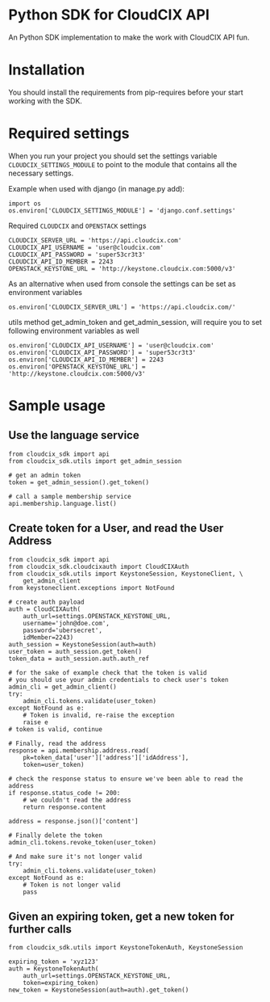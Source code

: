# Python SDK for CloudCIX API #

An Python SDK implementation to make the work with CloudCIX API fun.

# Installation #

You should install the requirements from pip-requires before your start working
with the SDK. 

# Required settings #

When you run your project you should set the settings variable 
`CLOUDCIX_SETTINGS_MODULE` to point to the module that contains all the 
necessary settings.

Example when used with django (in manage.py add): 


    import os
    os.environ['CLOUDCIX_SETTINGS_MODULE'] = 'django.conf.settings'

Required `CLOUDCIX` and `OPENSTACK` settings


    CLOUDCIX_SERVER_URL = 'https://api.cloudcix.com'
    CLOUDCIX_API_USERNAME = 'user@cloudcix.com'
    CLOUDCIX_API_PASSWORD = 'super53cr3t3'
    CLOUDCIX_API_ID_MEMBER = 2243
    OPENSTACK_KEYSTONE_URL = 'http://keystone.cloudcix.com:5000/v3'

As an alternative when used from console the settings can be set as environment
variables


    os.environ['CLOUDCIX_SERVER_URL'] = 'https://api.cloudcix.com/'

utils method get_admin_token and get_admin_session, will require you to set
following environment variables as well


    os.environ['CLOUDCIX_API_USERNAME'] = 'user@cloudcix.com'
    os.environ['CLOUDCIX_API_PASSWORD'] = 'super53cr3t3'
    os.environ['CLOUDCIX_API_ID_MEMBER'] = 2243
    os.environ['OPENSTACK_KEYSTONE_URL'] = 'http://keystone.cloudcix.com:5000/v3'

# Sample usage #

## Use the language service ##


    from cloudcix_sdk import api
    from cloudcix_sdk.utils import get_admin_session
    
    # get an admin token
    token = get_admin_session().get_token()
    
    # call a sample membership service
    api.membership.language.list()
    
## Create token for a User, and read the User Address ##


    from cloudcix_sdk import api
    from cloudcix_sdk.cloudcixauth import CloudCIXAuth
    from cloudcix_sdk.utils import KeystoneSession, KeystoneClient, \
        get_admin_client
    from keystoneclient.exceptions import NotFound

    # create auth payload
    auth = CloudCIXAuth(
        auth_url=settings.OPENSTACK_KEYSTONE_URL,
        username='john@doe.com',
        password='ubersecret',
        idMember=2243)
    auth_session = KeystoneSession(auth=auth)
    user_token = auth_session.get_token()
    token_data = auth_session.auth.auth_ref
    
    # for the sake of example check that the token is valid
    # you should use your admin credentials to check user's token
    admin_cli = get_admin_client()
    try:
        admin_cli.tokens.validate(user_token)
    except NotFound as e:
        # Token is invalid, re-raise the exception
        raise e
    # token is valid, continue

    # Finally, read the address
    response = api.membership.address.read(
        pk=token_data['user']['address']['idAddress'],
        token=user_token)

    # check the response status to ensure we've been able to read the address
    if response.status_code != 200:
        # we couldn't read the address
        return response.content

    address = response.json()['content']

    # Finally delete the token
    admin_cli.tokens.revoke_token(user_token)

    # And make sure it's not longer valid
    try:
        admin_cli.tokens.validate(user_token)
    except NotFound as e:
        # Token is not longer valid
        pass

## Given an expiring token, get a new token for further calls ##


    from cloudcix_sdk.utils import KeystoneTokenAuth, KeystoneSession
    
    expiring_token = 'xyz123'
    auth = KeystoneTokenAuth(
        auth_url=settings.OPENSTACK_KEYSTONE_URL,
        token=expiring_token)
    new_token = KeystoneSession(auth=auth).get_token()
